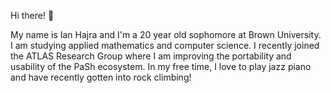 Hi there! 👋

My name is Ian Hajra and I'm a 20 year old sophomore at Brown University. I am studying applied mathematics and computer science. I recently joined the ATLAS Research Group where I am improving the portability and usability of the PaSh ecosystem.
In my free time, I love to play jazz piano and have recently gotten into rock climbing!

<!--
**ianhajra/ianhajra** is a ✨ _special_ ✨ repository because its `README.md` (this file) appears on your GitHub profile.

Here are some ideas to get you started:

- 🔭 I’m currently working on ...
- 🌱 I’m currently learning ...
- 👯 I’m looking to collaborate on ...
- 🤔 I’m looking for help with ...
- 💬 Ask me about ...
- 📫 How to reach me: ...
- 😄 Pronouns: ...
- ⚡ Fun fact: ...
-->
